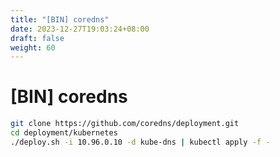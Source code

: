 ```yaml
---
title: "[BIN] coredns"
date: 2023-12-27T19:03:24+08:00
draft: false
weight: 60
---
```


# [BIN] coredns
```bash
git clone https://github.com/coredns/deployment.git
cd deployment/kubernetes
./deploy.sh -i 10.96.0.10 -d kube-dns | kubectl apply -f -
```
